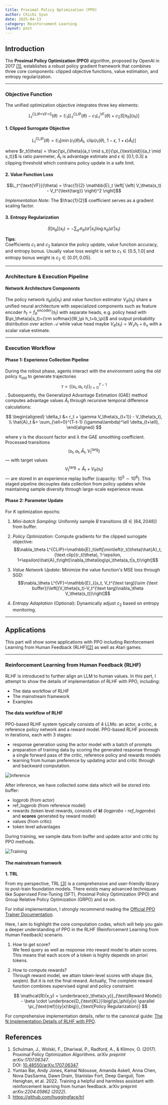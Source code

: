```yaml
---
title: Proximal Policy Optimization (PPO)
author: Chichi Syun
date: 2025-04-13
category: Reinforcement Learning
layout: post
---
```


## Introduction

The **Proximal Policy Optimization (PPO)** algorithm, proposed by OpenAI in 2017 [[1]](#references), establishes a robust policy gradient framework that combines three core components: clipped objective functions, value estimation, and entropy regularization.

---

### Objective Function
The unified optimization objective integrates three key elements:  
    
$$L_t^{\text{CLIP+VF+S}}(\theta) = \mathbb{E}_t \left[ L_t^{\text{CLIP}}(\theta) - c_1 L_t^{\text{VF}}(\theta) + c_2 S[\pi_\theta](s_t) \right]$$

#### 1. Clipped Surrogate Objective  
  
$$L_t^{\text{CLIP}}(\theta) = \mathbb{E}_t \left[ \min\left( r_t(\theta) \hat{A}_t,\ \text{clip}\left( r_t(\theta),\ 1-\epsilon,\ 1+\epsilon \right) \hat{A}_t \right) \right]$$  
  
where $r_t(\theta) = \frac{\pi_{\theta}(a_t \mid s_t)}{\pi_{\text{old}}(a_t \mid s_t)}$ is ratio paremeter, $\hat{A}_t$ is advantage estimate and $\epsilon \in [0.1, 0.3]$ a clipping threshold which contrains policy update in a safe limit.
  

#### 2. Value Function Loss  
  
$$L_t^{\text{VF}}(\theta) = \frac{1}{2} \mathbb{E}_t \left[ \left( V_\theta(s_t) - V_t^{\text{targ}} \right)^2 \right]$$  
  
*Implementation Note*: The $\frac{1}{2}$ coefficient serves as a gradient scaling factor.  
  

#### 3. Entropy Regularization  
  
$$S[\pi_\theta](s_t) = -\sum_{a'} \pi_\theta(a'|s_t) \log \pi_\theta(a'|s_t)$$  
  
**Tips**:  
  Coefficients $c_1$ and $c_2$ balance the policy update, value function accuracy, and entropy bonus. Usually value loss weight is set to $c_1 \in [0.5, 1.0]$ and entropy bonus weight is $c_2 \in [0.01, 0.05]$.

---

### Architecture & Execution Pipeline  
  
#### Network Architecture Components
The policy network $\pi_\theta(a|s_t)$ and value function estimator $V_\theta(s_t)$ share a unified neural architecture with sepecialized components such as feature encoder
$h_t=f_\theta^{encoder}(s_t)$ with separate heads, e.g. policy head with $\pi_\theta(a|s_t)={\rm softmax}(W_\pi h_t+b_\pi)$ and output probability distribution over action $\mathcal{A}$ while value head maybe $V_\theta(s_t)=W_vh_t+b_v$ with a scalar value estimate.
  
---

### Execution Workflow

#### Phase 1: Experience Collection Pipeline  
During the rollout phase, agents interact with the environment using the old policy $\pi_{\text{old}}$ to generate trajectories $$\tau=\{(s_t, a_t, r_t)\}_{t=0}^{T-1}$$. Subsequently, the Generalized Advantage Estimation (GAE) method computes advantage values $\hat{A}_t$ through recursive temporal difference calculations:

$$
\begin{aligned}
\delta_t &= r_t + \gamma V_\theta(s_{t+1}) - V_\theta(s_t), \\
\hat{A}_t &= \sum_{\ell=0}^{T-t-1} (\gamma\lambda)^\ell \delta_{t+\ell},
\end{aligned}
$$

where $\gamma$ is the discount factor and $\lambda$ the GAE smoothing coefficient. Processed transitions $$(s_t, a_t, \hat{A}_t, V_t^{\mathrm{targ}})$$ — with target values $$V_t^{\mathrm{targ}}=\hat{A}_t+V_\theta(s_t)$$ — are stored in an experience replay buffer (capacity: $10^5 \sim 10^6$). This staged pipeline decouples data collection from policy updates while maintaining sample diversity through large-scale experience reuse.


#### Phase 2: Parameter Update
For $K$ optimization epochs:
1. *Mini-batch Sampling*: Uniformly sample $B$ transitions ($B \in [64, 2048]$) from buffer.

2. *Policy Optimization*: Compute gradients for the clipped surrogate objective:
$$\nabla_\theta L^{CLIP}=\mathbb{E}_t\left[\min\left(r_t(\theta)\hat{A}_t, {\text clip}(r_t(\theta), 1-\epsilon, 1+\epsilon)\hat{A}_t\right)\nabla_\theta\log\pi_\theta(a_t|s_t)\right]$$

3. *Value Network Update*: Minimize the value function's MSE loss through SGD:
$$\nabla_\theta L^{VF}=\mathbb{E}_{(s_t, V_t^{\text targ})\sim {\text buffer}}\left[(V_\theta(s_t)-V_t^{\text targ}\nabla_\theta V_\theta(s_t))\right]$$

4. *Entropy Adaptation* (Optional): Dynamically adjust $c_2$ based on entropy monitoring.

---  
  
## Applications 

This part will show some applications with PPO including Reinforcement Learning from
Human Feedback (RLHF)[[2]](#references) as well as Atari games.  
  
---  

### Reinforcement Learning from Human Feedback (RLHF)  
RLHF is introduced to further align an LLM to human values. In this part, I attempt to show the details of implementation of RLHF with PPO, including:  
  
- The data workflow of RLHF  
- The mainstream framework 
- Examples  
  
#### The data workflow of RLHF  
  
PPO-based RLHF system typically consists of 4 LLMs: an actor, a critic, a reference policy network and a reward model. PPO-based RLHF proceeds in iterations, each with 3 stages:  
  
- response generation using the actor model with a batch of prompts
- preparation of training data by scoring the generated response through a single forward pass of the critic, reference policy and rewards models
- learning from human preference by updating actor and critic through and backward computation.
  
![Inference](../imgs/PPO_1.jpg)  
  
After inference, we have collected some data which will be stored into buffer:  
- logprob (from actor)
- ref_logprob (from reference model)
- rewards (token level rewards, consists of **kl** (*logprobs - ref_logprobs*) and **scores** generated by reward model) 
- values (from critic) 
- token level advantages  
  
During training, we sample data from buffer and update actor and critic by PPO methods.  
  
![Training](../imgs/PPO_2.jpg)  
  
#### The mainstream framwork  
  
**1. TRL**  

From my perspective, TRL [[3]](#references) is a comprehensive and user-friendly library to post-train foundation models. There exists many advanced techniques like Supervised Fine-Tuning (SFT), Proximal Policy Optimization (PPO) and Group Relative Policy Optimization (GRPO) and so on.  

For initial implementation, I strongly recommend reading the [Official PPO Trainer Documentation](https://huggingface.co/docs/trl/main/en/ppo_trainer).  
  
Here, I aim to highlight the core computation codes, which will help you gain a deeper understanding of PPO in the RLHF (Reinforcement Learning from Human Feedback) scenario.  

1. How to get score?  
   We feed query as well as response into reward model to attain scores. This means that each score of a token is highly depends on priori tokens.  
2. How to compute rewards?  
   Through reward model, we attain token-level scores with shape (bs, seqlen). But it is not the final reward. Actually, The complete reward function combines supervised signal and policy constraint:  
     
    $$ \mathcal{R}(x,y) = \underbrace{r_\theta(x,y)}_{\text{Reward Model}} - \beta \cdot \underbrace{D_{\text{KL}}\big(\pi_\phi(y|x) \parallel \pi_{\text{ref}}(y|x)\big)}_{\text{Policy Regularization}} $$
  
For comprehensive implementation details, refer to the canonical guide:  [The N Implementation Details of RLHF with PPO](https://huggingface.co/blog/the_n_implementation_details_of_rlhf_with_ppo).



## References
1. Schulman, J., Wolski, F., Dhariwal, P., Radford, A., & Klimov, O. (2017). Proximal Policy Optimization Algorithms. *arXiv preprint arXiv:1707.06347*.  
   DOI: [10.48550/arXiv.1707.06347](https://doi.org/10.48550/arXiv.1707.06347)  
2. Yuntao Bai, Andy Jones, Kamal Ndousse, Amanda Askell, Anna Chen, Nova DasSarma, Dawn Drain, Stanislav Fort, Deep Ganguli, Tom Henighan, et al. 2022. Training a helpful and harmless assistant with reinforcement learning from human feedback. arXiv preprint *arXiv:2204.05862 (2022)*.
3. https://github.com/huggingface/trl